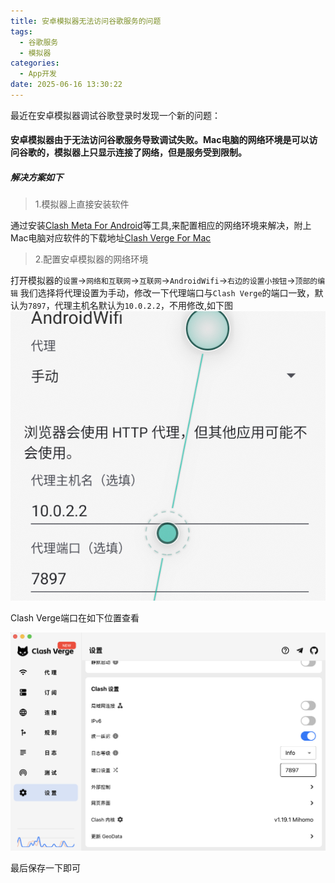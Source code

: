 ```yaml
---
title: 安卓模拟器无法访问谷歌服务的问题
tags:
  - 谷歌服务
  - 模拟器
categories:
  - App开发
date: 2025-06-16 13:30:22
---
```



最近在安卓模拟器调试谷歌登录时发现一个新的问题：
#### 安卓模拟器由于无法访问谷歌服务导致调试失败。Mac电脑的网络环境是可以访问谷歌的，模拟器上只显示连接了网络，但是服务受到限制。
<!-- more -->

##### 解决方案如下


>  1.模拟器上直接安装软件
 
 通过安装[Clash Meta For Android](https://doget-api.oopscloud.xyz/api/download?token=eyJhbGciOiJIUzI1NiJ9.eyJ1cmwiOiJodHRwczovL2dpdGh1Yi5jb20vTWV0YUN1YmVYL0NsYXNoTWV0YUZvckFuZHJvaWQvcmVsZWFzZXMvZG93bmxvYWQvdjIuMTEuNi9jbWZhLTIuMTEuNi1tZXRhLWFybTY0LXY4YS1yZWxlYXNlLmFwayJ9.iINR5UGgbhdQvrcth9-e5FDH3GRlFik9EZWGYz2AWew)等工具,来配置相应的网络环境来解决，附上Mac电脑对应软件的下载地址[Clash Verge For Mac](https://doget-api.oopscloud.xyz/api/download?token=eyJhbGciOiJIUzI1NiJ9.eyJ1cmwiOiJodHRwczovL2dpdGh1Yi5jb20vY2xhc2gtdmVyZ2UtcmV2L2NsYXNoLXZlcmdlLXJldi9yZWxlYXNlcy9kb3dubG9hZC92Mi4wLjMvQ2xhc2guVmVyZ2VfMi4wLjNfYWFyY2g2NC5kbWcifQ.kGiedHe7557dx9m3nf8MJKm5iAN-SXE9nSybV1-G4q4)
 

>2.配置安卓模拟器的网络环境

打开模拟器的```设置```->```网络和互联网```->```互联网```->```AndroidWifi```->```右边的设置小按钮```->```顶部的编辑```
我们选择将代理设置为手动，修改一下代理端口与```Clash Verge```的端口一致，默认为```7897```，代理主机名默认为```10.0.2.2```，不用修改,如下图
![link](https://github.com/Ziven-n/Blog-Back-Up/blob/master/source/picture/proxy.png?raw=true)

Clash Verge端口在如下位置查看

![link](https://github.com/Ziven-n/Blog-Back-Up/blob/master/source/picture/clash.png?raw=true)


最后保存一下即可